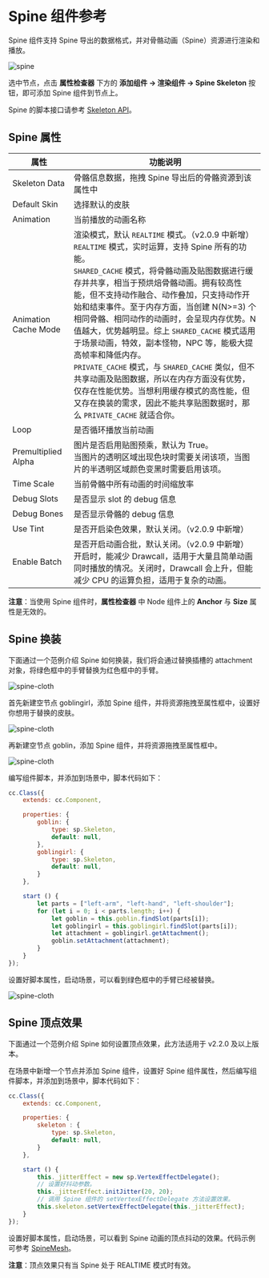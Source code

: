 # Spine 组件参考

Spine 组件支持 Spine 导出的数据格式，并对骨骼动画（Spine）资源进行渲染和播放。

![spine](./spine/spine-properties.png)

选中节点，点击 **属性检查器** 下方的 **添加组件 -> 渲染组件 -> Spine Skeleton** 按钮，即可添加 Spine 组件到节点上。

Spine 的脚本接口请参考 [Skeleton API](../../../api/zh/classes/Skeleton.html)。

## Spine 属性

| 属性 |   功能说明
| --------------------- | ------------------ |
| Skeleton Data         | 骨骼信息数据，拖拽 Spine 导出后的骨骼资源到该属性中
| Default Skin          | 选择默认的皮肤
| Animation             | 当前播放的动画名称
| Animation Cache Mode  | 渲染模式，默认 `REALTIME` 模式。（v2.0.9 中新增）<br>`REALTIME` 模式，实时运算，支持 Spine 所有的功能。<br>`SHARED_CACHE` 模式，将骨骼动画及贴图数据进行缓存并共享，相当于预烘焙骨骼动画。拥有较高性能，但不支持动作融合、动作叠加，只支持动作开始和结束事件。至于内存方面，当创建 N(N>=3) 个相同骨骼、相同动作的动画时，会呈现内存优势。N 值越大，优势越明显。综上 `SHARED_CACHE` 模式适用于场景动画，特效，副本怪物，NPC 等，能极大提高帧率和降低内存。<br>`PRIVATE_CACHE` 模式，与 `SHARED_CACHE` 类似，但不共享动画及贴图数据，所以在内存方面没有优势，仅存在性能优势。当想利用缓存模式的高性能，但又存在换装的需求，因此不能共享贴图数据时，那么 `PRIVATE_CACHE` 就适合你。
| Loop                  | 是否循环播放当前动画
| Premultiplied Alpha   | 图片是否启用贴图预乘，默认为 True。<br>当图片的透明区域出现色块时需要关闭该项，当图片的半透明区域颜色变黑时需要启用该项。
| Time Scale            | 当前骨骼中所有动画的时间缩放率
| Debug Slots           | 是否显示 slot 的 debug 信息
| Debug Bones           | 是否显示骨骼的 debug 信息
| Use Tint              | 是否开启染色效果，默认关闭。（v2.0.9 中新增）
| Enable Batch          | 是否开启动画合批，默认关闭。（v2.0.9 中新增）<br>开启时，能减少 Drawcall，适用于大量且简单动画同时播放的情况。关闭时，Drawcall 会上升，但能减少 CPU 的运算负担，适用于复杂的动画。

**注意**：当使用 Spine 组件时，**属性检查器** 中 Node 组件上的 **Anchor** 与 **Size** 属性是无效的。

## Spine 换装

下面通过一个范例介绍 Spine 如何换装，我们将会通过替换插槽的 attachment 对象，将绿色框中的手臂替换为红色框中的手臂。

![spine-cloth](./spine/cloth0.png)

首先新建空节点 goblingirl，添加 Spine 组件，并将资源拖拽至属性框中，设置好你想用于替换的皮肤。

![spine-cloth](./spine/cloth1.png)

再新建空节点 goblin，添加 Spine 组件，并将资源拖拽至属性框中。

![spine-cloth](./spine/cloth2.png)

编写组件脚本，并添加到场景中，脚本代码如下：
```js
cc.Class({
    extends: cc.Component,

    properties: {
        goblin: {
            type: sp.Skeleton,
            default: null,
        },
        goblingirl: {
            type: sp.Skeleton,
            default: null,
        }
    },

    start () {
        let parts = ["left-arm", "left-hand", "left-shoulder"];
        for (let i = 0; i < parts.length; i++) {
            let goblin = this.goblin.findSlot(parts[i]);
            let goblingirl = this.goblingirl.findSlot(parts[i]);
            let attachment = goblingirl.getAttachment();
            goblin.setAttachment(attachment);
        }
    }
});
```

设置好脚本属性，启动场景，可以看到绿色框中的手臂已经被替换。

![spine-cloth](./spine/cloth3.png)

## Spine 顶点效果
下面通过一个范例介绍 Spine 如何设置顶点效果，此方法适用于 v2.2.0 及以上版本。

在场景中新增一个节点并添加 Spine 组件，设置好 Spine 组件属性，然后编写组件脚本，并添加到场景中，脚本代码如下：
```js
cc.Class({
    extends: cc.Component,

    properties: {
        skeleton : {
            type: sp.Skeleton,
            default: null,
        }
    },

    start () {
        this._jitterEffect = new sp.VertexEffectDelegate();
        // 设置好抖动参数。
        this._jitterEffect.initJitter(20, 20);
        // 调用 Spine 组件的 setVertexEffectDelegate 方法设置效果。
        this.skeleton.setVertexEffectDelegate(this._jitterEffect);
    }
});
```

设置好脚本属性，启动场景，可以看到 Spine 动画的顶点抖动的效果。代码示例可参考 [SpineMesh](https://github.com/cocos-creator/example-cases/tree/master/assets/cases/spine)。

**注意**：顶点效果只有当 Spine 处于 REALTIME 模式时有效。